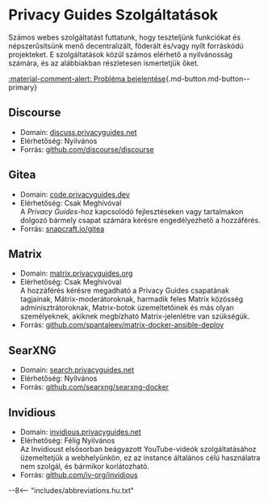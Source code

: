 # Privacy Guides Szolgáltatások

Számos webes szolgáltatást futtatunk, hogy teszteljünk funkciókat és népszerűsítsünk menő decentralizált, föderált és/vagy nyílt forráskódú projekteket. E szolgáltatások közül számos elérhető a nyilvánosság számára, és az alábbiakban részletesen ismertetjük őket.

[:material-comment-alert: Probléma bejelentése](https://discuss.privacyguides.net/c/services/2 ""){.md-button.md-button--primary}

## Discourse

- Domain: [discuss.privacyguides.net](https://discuss.privacyguides.net)
- Elérhetőség: Nyilvános
- Forrás: [github.com/discourse/discourse](https://github.com/discourse/discourse)

## Gitea

- Domain: [code.privacyguides.dev](https://code.privacyguides.dev)
- Elérhetőség: Csak Meghívóval  
  A *Privacy Guides*-hoz kapcsolódó fejlesztéseken vagy tartalmakon dolgozó bármely csapat számára kérésre engedélyezhető a hozzáférés.
- Forrás: [snapcraft.io/gitea](https://snapcraft.io/gitea)

## Matrix

- Domain: [matrix.privacyguides.org](https://matrix.privacyguides.org)
- Elérhetőség: Csak Meghívóval  
  A hozzáférés kérésre megadható a Privacy Guides csapatának tagjainak, Mátrix-moderátoroknak, harmadik feles Matrix közösség adminisztrátoroknak, Matrix-botok üzemeltetőinek és más olyan személyeknek, akiknek megbízható Matrix-jelenlétre van szükségük.
- Forrás: [github.com/spantaleev/matrix-docker-ansible-deploy](https://github.com/spantaleev/matrix-docker-ansible-deploy)

## SearXNG

- Domain: [search.privacyguides.net](https://search.privacyguides.net)
- Elérhetőség: Nyilvános
- Forrás: [github.com/searxng/searxng-docker](https://github.com/searxng/searxng-docker)

## Invidious

- Domain: [invidious.privacyguides.net](https://invidious.privacyguides.net)
- Elérhetőség: Félig Nyilvános  
  Az Invidioust elsősorban beágyazott YouTube-videók szolgáltatásához üzemeltetjük a webhelyünkön, ez az instance általános célú használatra nem szolgál, és bármikor korlátozható.
- Forrás: [github.com/iv-org/invidious](https://github.com/iv-org/invidious)

--8<-- "includes/abbreviations.hu.txt"
